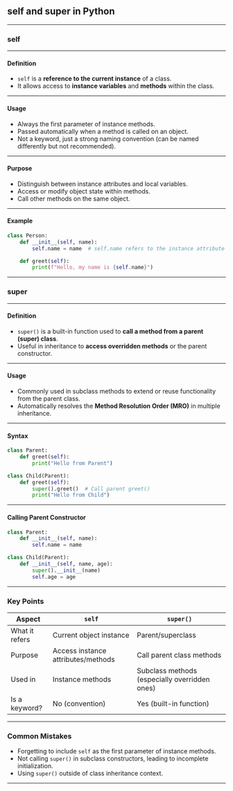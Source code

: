 ## **self and super in Python**

---

### **self**

---

#### **Definition**

* `self` is a **reference to the current instance** of a class.
* It allows access to **instance variables** and **methods** within the class.

---

#### **Usage**

* Always the first parameter of instance methods.
* Passed automatically when a method is called on an object.
* Not a keyword, just a strong naming convention (can be named differently but not recommended).

---

#### **Purpose**

* Distinguish between instance attributes and local variables.
* Access or modify object state within methods.
* Call other methods on the same object.

---

#### **Example**

```python
class Person:
    def __init__(self, name):
        self.name = name  # self.name refers to the instance attribute

    def greet(self):
        print(f"Hello, my name is {self.name}")
```

---

### **super**

---

#### **Definition**

* `super()` is a built-in function used to **call a method from a parent (super) class**.
* Useful in inheritance to **access overridden methods** or the parent constructor.

---

#### **Usage**

* Commonly used in subclass methods to extend or reuse functionality from the parent class.
* Automatically resolves the **Method Resolution Order (MRO)** in multiple inheritance.

---

#### **Syntax**

```python
class Parent:
    def greet(self):
        print("Hello from Parent")

class Child(Parent):
    def greet(self):
        super().greet()  # Call parent greet()
        print("Hello from Child")
```

---

#### **Calling Parent Constructor**

```python
class Parent:
    def __init__(self, name):
        self.name = name

class Child(Parent):
    def __init__(self, name, age):
        super().__init__(name)
        self.age = age
```

---

### **Key Points**

| Aspect         | `self`                             | `super()`                                     |
| -------------- | ---------------------------------- | --------------------------------------------- |
| What it refers | Current object instance            | Parent/superclass                             |
| Purpose        | Access instance attributes/methods | Call parent class methods                     |
| Used in        | Instance methods                   | Subclass methods (especially overridden ones) |
| Is a keyword?  | No (convention)                    | Yes (built-in function)                       |

---

### **Common Mistakes**

* Forgetting to include `self` as the first parameter of instance methods.
* Not calling `super()` in subclass constructors, leading to incomplete initialization.
* Using `super()` outside of class inheritance context.

---
